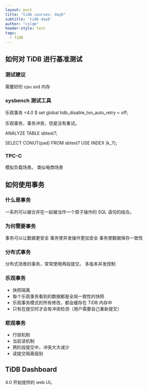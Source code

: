 ```yaml
---
layout: post
title: "tidb courses: day6"
subtitle: 'tidb day6'
author: "cslqm"
header-style: text
tags:
  - TiDB
---
```


## 如何对 TiDB 进行基准测试

### 测试建议

需要好的 cpu  ssd  内存

### sysbench 测试工具

乐观事务 <4.0
$ set global tidb_disable_txn_auto_retry = off;

乐观事务，事务冲突，但是没有重试。

ANALYZE TABLE sbtest7;

SELECT CONUT(pad) FROM sbtest7 USE INDEX (k_7);

### TPC-C
模拟负载场景。 类似电商场景


## 如何使用事务

### 什么是事务

一系列可以被合并在一起被当作一个原子操作的 SQL 语句的结合。

### 为何需要事务

事务可以让数据更安全
事务使并发操作更加安全
事务使数据保存一致性

### 分布式事务

分布式场景的事务，常常使用两段提交。 多版本并发控制


### 乐观事务

- 快照隔离
- 每个乐观事务看到的数据都是全局一致性的快照
- 乐观事务模式的所有修改，都会缓存在 TiDB 内存中
- 只有在提交时才会有冲突检测（用户需要自己重新提交）

### 悲观事务

- 行锁机制
- 当前读机制
- 两阶段提交中，冲突大大减少
- 读提交隔离级别

## TiDB Dashboard

4.0 开始提供的 web UI。
